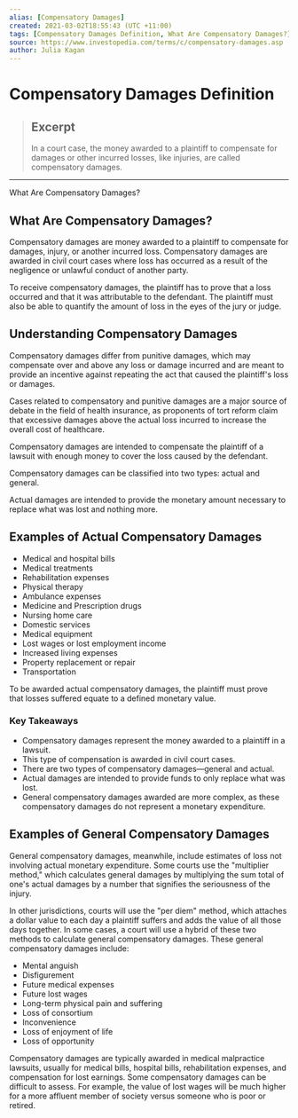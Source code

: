 ```yaml
---
alias: [Compensatory Damages]
created: 2021-03-02T18:55:43 (UTC +11:00)
tags: [Compensatory Damages Definition, What Are Compensatory Damages?]
source: https://www.investopedia.com/terms/c/compensatory-damages.asp
author: Julia Kagan
---
```


# Compensatory Damages Definition

> ## Excerpt
> In a court case, the money awarded to a plaintiff to compensate for damages or other incurred losses, like injuries, are called compensatory damages.

---

What Are Compensatory Damages?
## What Are Compensatory Damages?

Compensatory damages are money awarded to a plaintiff to compensate for damages, injury, or another incurred loss. Compensatory damages are awarded in civil court cases where loss has occurred as a result of the negligence or unlawful conduct of another party.

To receive compensatory damages, the plaintiff has to prove that a loss occurred and that it was attributable to the defendant. The plaintiff must also be able to quantify the amount of loss in the eyes of the jury or judge.

## Understanding Compensatory Damages

Compensatory damages differ from punitive damages, which may compensate over and above any loss or damage incurred and are meant to provide an incentive against repeating the act that caused the plaintiff's loss or damages. 

Cases related to compensatory and punitive damages are a major source of debate in the field of health insurance, as proponents of tort reform claim that excessive damages above the actual loss incurred to increase the overall cost of healthcare.

Compensatory damages are intended to compensate the plaintiff of a lawsuit with enough money to cover the loss caused by the defendant.

Compensatory damages can be classified into two types: actual and general.

Actual damages are intended to provide the monetary amount necessary to replace what was lost and nothing more. 

## Examples of Actual Compensatory Damages

-   Medical and hospital bills
-   Medical treatments
-   Rehabilitation expenses
-   Physical therapy
-   Ambulance expenses
-   Medicine and Prescription drugs
-   Nursing home care
-   Domestic services
-   Medical equipment
-   Lost wages or lost employment income
-   Increased living expenses
-   Property replacement or repair
-   Transportation

To be awarded actual compensatory damages, the plaintiff must prove that losses suffered equate to a defined monetary value. 

### Key Takeaways

-   Compensatory damages represent the money awarded to a plaintiff in a lawsuit.
-   This type of compensation is awarded in civil court cases.
-   There are two types of compensatory damages—general and actual.
-   Actual damages are intended to provide funds to only replace what was lost.
-   General compensatory damages awarded are more complex, as these compensatory damages do not represent a monetary expenditure.

## Examples of General Compensatory Damages

General compensatory damages, meanwhile, include estimates of loss not involving actual monetary expenditure. Some courts use the "multiplier method," which calculates general damages by multiplying the sum total of one's actual damages by a number that signifies the seriousness of the injury.

In other jurisdictions, courts will use the "per diem" method, which attaches a dollar value to each day a plaintiff suffers and adds the value of all those days together. In some cases, a court will use a hybrid of these two methods to calculate general compensatory damages. These general compensatory damages include:

-   Mental anguish
-   Disfigurement
-   Future medical expenses
-   Future lost wages
-   Long-term physical pain and suffering
-   Loss of consortium
-   Inconvenience
-   Loss of enjoyment of life
-   Loss of opportunity

Compensatory damages are typically awarded in medical malpractice lawsuits, usually for medical bills, hospital bills, rehabilitation expenses, and compensation for lost earnings. Some compensatory damages can be difficult to assess. For example, the value of lost wages will be much higher for a more affluent member of society versus someone who is poor or retired.
